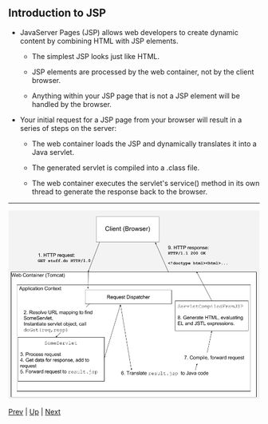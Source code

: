 ## Introduction to JSP

* JavaServer Pages (JSP) allows web developers to create dynamic content by combining HTML with JSP elements.

  * The simplest JSP looks just like HTML.

  * JSP elements are processed by the web container, not by the client browser.

  * Anything within your JSP page that is not a JSP element will be handled by the browser.

* Your initial request for a JSP page from your browser will result in a series of steps on the server:

  * The web container loads the JSP and dynamically translates it into a Java servlet.

  * The generated servlet is compiled into a .class file.

  * The web container executes the servlet's service() method in its own thread to generate the response back to the browser.

<hr>

![JSP Processing](JSP.png)

[Prev](01-MVCWebApps.md) | [Up](../README.md) | [Next](03-ExpressionLanguage.md)


